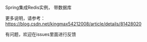 Spring集成Redis实例， 带数据库

更多说明，请参考： https://blog.csdn.net/kingmax54212008/article/details/81428020

有问题，欢迎在issues里面进行反馈